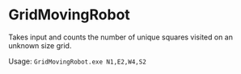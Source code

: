# GridMovingRobot

Takes input and counts the number of unique squares visited on an unknown size grid.

Usage: `GridMovingRobot.exe N1,E2,W4,S2`
